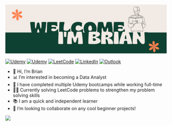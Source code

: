 ![Banner](https://github.com/JBBrian/JBBrian/blob/f3eff403795f528d30768b4731c1dc73966f1548/banner.png)

[![Udemy](https://img.shields.io/badge/Udemy-A435F0?style=for-the-badge&logo=Udemy&logoColor=white)](https://carvana.udemy.com/certificate/UC-1a754a97-3bea-4cee-9ed9-8bbb62009dbb/) [![Udemy](https://img.shields.io/badge/Udemy-A435F0?style=for-the-badge&logo=Udemy&logoColor=white)](https://www.udemy.com/certificate/UC-8bda6d81-704b-4601-9afb-eb8001fa43eb/) [![LeetCode](https://img.shields.io/badge/LeetCode-000000?style=for-the-badge&logo=LeetCode&logoColor=#d16c06)](https://leetcode.com/BrianTea/) [![LinkedIn](https://img.shields.io/badge/linkedin-%230077B5.svg?style=for-the-badge&logo=linkedin&logoColor=white)](https://www.linkedin.com/in/brian-tapia) [![Outlook](https://img.shields.io/badge/Microsoft_Outlook-0078D4?style=for-the-badge&logo=microsoft-outlook&logoColor=white)](mailto:briantapia@outlook.com)

- 👋 Hi, I’m Brian
- 📊 I’m interested in becoming a Data Analyst
- 🧠 I have completed multiple Udemy bootcamps while working full-time
- 👨‍💻 Currently solving LeetCode problems to strengthen my problem solving skills
- 📚 I am a quick and independent learner
- 💪 I’m looking to collaborate on any cool beginner projects!

![](https://leetcard.jacoblin.cool/BrianTea?ext=activity)

<!---
JBBrian/JBBrian is a ✨ special ✨ repository because its `README.md` (this file) appears on your GitHub profile.
You can click the Preview link to take a look at your changes.
--->
